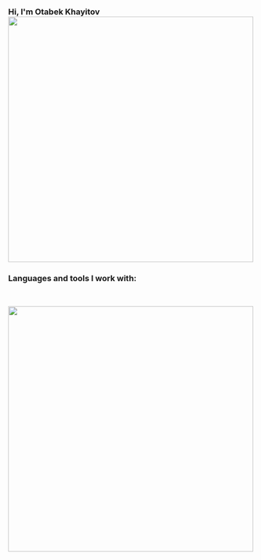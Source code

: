 ### Hi, I'm Otabek Khayitov <img src="https://media1.giphy.com/media/SwZBtqe4yvEWP7q07X/giphy.gif?cid=ecf05e47bqsli6ipvwauwtobhrxlgzjevlqa57wxfdufyosj&ep=v1_stickers_search&rid=giphy.gif&ct=s" width="500px">
### Languages and tools I work with:  
<br/>
<code> <img src="https://media1.giphy.com/media/SwZBtqe4yvEWP7q07X/giphy.gif?cid=ecf05e47grz9w5jtr4iehj6n87g7aa4c6iqccfif2yh47qrh&ep=v1_stickers_search&rid=giphy.gif&ct=s" width="500px"> <code/>
